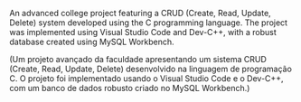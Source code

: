 An advanced college project featuring a CRUD (Create, Read, Update, Delete) system developed using the C programming language. The project was implemented using Visual Studio Code and Dev-C++, with a robust database created using MySQL Workbench.

(Um projeto avançado da faculdade apresentando um sistema CRUD (Create, Read, Update, Delete) desenvolvido na linguagem de programação C. O projeto foi implementado usando o Visual Studio Code e o Dev-C++, com um banco de dados robusto criado no MySQL Workbench.)
